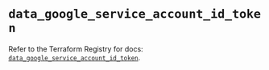 # `data_google_service_account_id_token`

Refer to the Terraform Registry for docs: [`data_google_service_account_id_token`](https://registry.terraform.io/providers/drfaust92/google/4.16.4/docs/data-sources/service_account_id_token).
